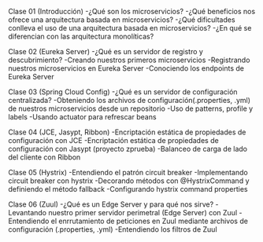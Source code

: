 Clase 01 (Introducción)
-¿Qué son los microservicios?
-¿Qué beneficios nos ofrece una arquitectura basada en microservicios?
-¿Qué dificultades conlleva el uso de una arquitectura basada en microservicios?
-¿En qué se diferencian con las arquitectura monolíticas?

Clase 02 (Eureka Server)
-¿Qué es un servidor de registro y descubrimiento?
-Creando nuestros primeros microservicios
-Registrando nuestros microservicios en Eureka Server
-Conociendo los endpoints de Eureka Server

Clase 03 (Spring Cloud Config)
-¿Qué es un servidor de configuración centralizada?
-Obteniendo los archivos de configuración(.properties, .yml) de nuestros microservicios desde un repositorio
-Uso de patterns, profile y labels
-Usando actuator para refrescar beans

Clase 04 (JCE, Jasypt, Ribbon)
-Encriptación estática de propiedades de configuración con JCE
-Encriptación estática de propiedades de configuración con Jasypt (proyecto zprueba)
-Balanceo de carga de lado del cliente con Ribbon

Clase 05 (Hystrix)
-Entendiendo el patrón circuit breaker
-Implementando circuit breaker con hystrix
-Decorando métodos con @HystrixCommand y definiendo el método fallback
-Configurando hystrix command properties

Clase 06 (Zuul)
-¿Qué es un Edge Server y para qué nos sirve?
-Levantando nuestro primer servidor perimetral (Edge Server) con Zuul
-Entendiendo el enrrutamiento de peticiones en Zuul mediante archivos de configuración (.properties, .yml)
-Entendiendo los filtros de Zuul